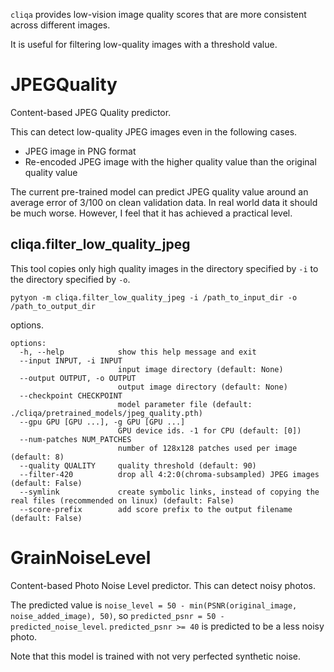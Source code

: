`cliqa` provides low-vision image quality scores that are more consistent across different images.

It is useful for filtering low-quality images with a threshold value.

# JPEGQuality

Content-based JPEG Quality predictor.

This can detect low-quality JPEG images even in the following cases.

- JPEG image in PNG format
- Re-encoded JPEG image with the higher quality value than the original quality value 

The current pre-trained model can predict JPEG quality value around an average error of 3/100 on clean validation data.
In real world data it should be much worse. However, I feel that it has achieved a practical level.

## cliqa.filter_low_quality_jpeg

This tool copies only high quality images in the directory specified by `-i` to the directory specified by `-o`.
```
pytyon -m cliqa.filter_low_quality_jpeg -i /path_to_input_dir -o /path_to_output_dir
```

options.
```
options:
  -h, --help            show this help message and exit
  --input INPUT, -i INPUT
                        input image directory (default: None)
  --output OUTPUT, -o OUTPUT
                        output image directory (default: None)
  --checkpoint CHECKPOINT
                        model parameter file (default: ./cliqa/pretrained_models/jpeg_quality.pth)
  --gpu GPU [GPU ...], -g GPU [GPU ...]
                        GPU device ids. -1 for CPU (default: [0])
  --num-patches NUM_PATCHES
                        number of 128x128 patches used per image (default: 8)
  --quality QUALITY     quality threshold (default: 90)
  --filter-420          drop all 4:2:0(chroma-subsampled) JPEG images (default: False)
  --symlink             create symbolic links, instead of copying the real files (recommended on linux) (default: False)
  --score-prefix        add score prefix to the output filename (default: False)
```

# GrainNoiseLevel

Content-based Photo Noise Level predictor. This can detect noisy photos.

The predicted value is `noise_level = 50 - min(PSNR(original_image, noise_added_image), 50)`, so `predicted_psnr = 50 - predicted_noise_level`.
`predicted_psnr >= 40` is predicted to be a less noisy photo.

Note that this model is trained with not very perfected synthetic noise.
